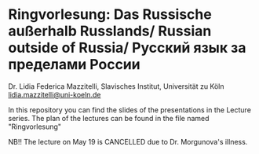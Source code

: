# Ringvorlesung: Dаs Russische außerhalb Russlands/ Russian outside of Russia/ Русский язык за пределами России
Dr. Lidia Federica Mazzitelli, Slavisches Institut, Universität zu Köln 
lidia.mazzitelli@uni-koeln.de

In this repository you can find the slides of the presentations in the Lecture series.
The plan of the lectures can be found in the file named "Ringvorlesung"


NB!! The lecture on May 19 is CANCELLED due to Dr. Morgunova's illness. 

